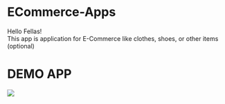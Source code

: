 # ECommerce-Apps

Hello Fellas! <br />
This app is application for E-Commerce like clothes, shoes, or other items (optional) 

# DEMO APP 
![](https://github.com/ammardarma/Asset/blob/main/ECommerce%20Apps.gif)
